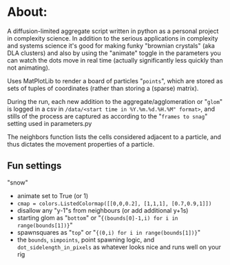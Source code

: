 # About:
A diffusion-limited aggregate script written in python as a personal project in complexity science. In addition to the serious applications in complexity and systems science it's good for making funky "brownian crystals" (aka DLA clusters) and also by using the "animate" toggle in the parameters you can watch the dots move in real time (actually significantly less quickly than not animating).

Uses MatPlotLib to render a board of particles "`points`", which are stored as sets of tuples of coordinates (rather than storing a (sparse) matrix).

During the run, each new addition to the aggregate/agglomeration or "`glom`" is logged in a csv in `/data/<start time in %Y.%m.%d.%H.%M" format>`, and stills of the process are captured as according to the "`frames to snag`" setting used in parameters.py

The neighbors function lists the cells considered adjacent to a particle, and thus dictates the movement properties of a particle.


## Fun settings
"snow"
- animate set to True (or 1)
- `cmap = colors.ListedColormap([[0,0,0.2], [1,1,1], [0.7,0.9,1]])`
- disallow any "y-1"s from neighbours (or add additional y+1s)
- starting glom as "`bottom`" or "`{(bounds[0]-1,i) for i in range(bounds[1])}`"
- spawnsquares as "`top`" or "`{(0,i) for i in range(bounds[1])}`"
- the `bounds`, `simpoints`, point spawning logic, and `dot_sidelength_in_pixels` as whatever looks nice and runs well on your rig
